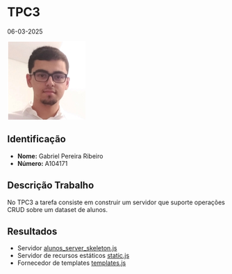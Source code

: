 # TPC3

06-03-2025

![](../images/author.png)

## Identificação

- **Nome:** Gabriel Pereira Ribeiro
- **Número:** A104171

## Descrição Trabalho

No TPC3 a tarefa consiste em construir um servidor que suporte operações CRUD sobre um dataset de alunos.

## Resultados

- Servidor [alunos_server_skeleton.js](https://github.com/gabrielRibeir0/EW2025-A104171/blob/main/TPC3/alunos_server_skeleton.js)
- Servidor de recursos estáticos [static.js](https://github.com/gabrielRibeir0/EW2025-A104171/blob/main/TPC3/static.js)
- Fornecedor de templates [templates.js](https://github.com/gabrielRibeir0/EW2025-A104171/blob/main/TPC3/templates.js)
